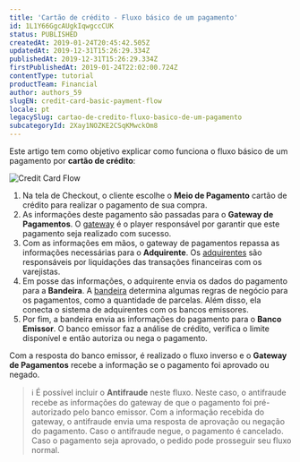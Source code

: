 ```yaml
---
title: 'Cartão de crédito - Fluxo básico de um pagamento'
id: 1L1Y66GgcAUgkIqwgccCUK
status: PUBLISHED
createdAt: 2019-01-24T20:45:42.505Z
updatedAt: 2019-12-31T15:26:29.334Z
publishedAt: 2019-12-31T15:26:29.334Z
firstPublishedAt: 2019-01-24T22:02:00.724Z
contentType: tutorial
productTeam: Financial
author: authors_59
slugEN: credit-card-basic-payment-flow
locale: pt
legacySlug: cartao-de-credito-fluxo-basico-de-um-pagamento
subcategoryId: 2Xay1NOZKE2CSqKMwckOm8
---
```


Este artigo tem como objetivo explicar como funciona o fluxo básico de um pagamento por __cartão de crédito__:

![Credit Card Flow](//images.contentful.com/alneenqid6w5/3oIzDRDSwgUQAqUEosW60k/12408bd338f44d41180cd5e71131d341/Credit_Card_Flow.jpg)

1. Na tela de Checkout, o cliente escolhe o __Meio de Pagamento__ cartão de crédito para realizar o pagamento de sua compra.
2. As informações deste pagamento são passadas para o __Gateway de Pagamentos__. O [gateway](/pt/tutorial/o-que-e-um-gateway-de-pagamentos) é o player responsável por garantir que este pagamento seja realizado com sucesso.
3. Com as informações em mãos, o gateway de pagamentos repassa as informações necessárias para o __Adquirente__. Os [adquirentes](/pt/tutorial/diferenca-entre-adquirentes-subadquirentes-e-gateways-no-brasil#adquirente) são responsáveis por liquidações das transações financeiras com os varejistas.
4. Em posse das informações, o adquirente envia os dados do pagamento para a __Bandeira__. A [bandeira](/pt/tutorial/diferenca-entre-adquirentes-subadquirentes-e-gateways-no-brasil#bandeira-de-cartao) determina algumas regras de negócio para os pagamentos, como a quantidade de parcelas. Além disso, ela conecta o sistema de adquirentes com os bancos emissores.
5. Por fim, a bandeira envia as informações do pagamento para o __Banco Emissor__. O banco emissor faz a análise de crédito, verifica o limite disponível e então autoriza ou nega o pagamento.

Com a resposta do banco emissor, é realizado o fluxo inverso e o __Gateway de Pagamentos__ recebe a informação se o pagamento foi aprovado ou negado.

>ℹ️ É possível incluir o **Antifraude** neste fluxo. Neste caso, o antifraude recebe as informações do gateway de que o pagamento foi pré-autorizado pelo banco emissor. Com a informação recebida do gateway, o antifraude envia uma resposta de aprovação ou negação do pagamento. Caso o antifraude negue, o pagamento é cancelado. Caso o pagamento seja aprovado, o pedido pode prosseguir seu fluxo normal.
